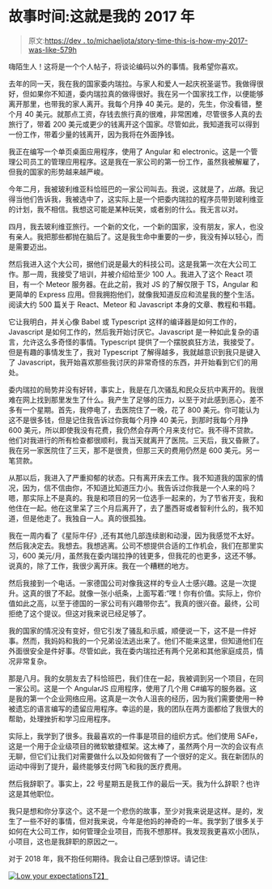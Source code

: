# 故事时间:这就是我的 2017 年

> 原文:[https://dev . to/michaeljota/story-time-this-is-how-my-2017-was-like-579h](https://dev.to/michaeljota/story-time-this-is-how-my-2017-was-like-579h)

嗨陌生人！这将是一个个人帖子，将谈论编码以外的事情。我希望你喜欢。

去年的同一天，我在我的国家委内瑞拉。与家人和爱人一起庆祝圣诞节。我做得很好，但如果你不知道，委内瑞拉真的做得很好。我在另一个国家找工作，以便能够离开那里，也带我的家人离开。我每个月挣 40 美元。是的，先生，你没看错，整个月 40 美元。就那点工资，存钱去旅行真的很难，非常困难，尽管很多人真的去旅行了，带着 200 美元或更少的钱离开这个国家。尽管如此，我知道我可以得到一份工作，带着少量的钱离开，因为我将在外面挣钱。

我正在编写一个单页桌面应用程序，使用了 Angular 和 electronic。这是一个管理公司员工的管理应用程序。这是我在一家公司的第一份工作，虽然我被解雇了，但我的国家的形势越来越严峻。

今年二月，我被玻利维亚科恰班巴的一家公司叫去。我说，这就是了，*出路*。我记得当他们告诉我，我被选中了，这实际上是一个把委内瑞拉的程序员带到玻利维亚的计划，我不相信。我想这可能是某种玩笑，或者别的什么。我无言以对。

四月，我去玻利维亚旅行。一个新的文化，一个新的国家，没有朋友，家人，也没有亲人。我把那些都抛在脑后了。这是我生命中重要的一步，我没有掉以轻心，而是需要迈出。

然后我进入这个大公司，据他们说是最大的科技公司。这是我第一次在大公司工作。那一周，我接受了培训，并被介绍给至少 100 人。我进入了这个 React 项目，有一个 Meteor 服务器。在此之前，我对 JS 的了解仅限于 TS，Angular 和更简单的 Express 应用。但我拥抱他们，就像我知道反应和流星我的整个生活。阅读大约 500 篇关于 React、Meteor 和 Javascript 本身的文章、教程和书籍。

它让我明白，并关心像 Babel 或 Typescript 这样的编译器是如何工作的，Javascript 是如何工作的，然后我开始讨厌它。Javascript 是一种如此复杂的语言，允许这么多奇怪的事情。Typescript 提供了一个摆脱疯狂方法，我接受了。但是有趣的事情发生了，我对 Typescript 了解得越多，我就越意识到我只是键入了 Javascript，我开始喜欢那些我讨厌的非常奇怪的东西，并开始看到它们的用处。

委内瑞拉的局势并没有好转，事实上，我是在几次骚乱和民众反抗中离开的。我很难在网上找到那里发生了什么。我产生了足够的压力，以至于对此感到恶心，差不多有一个星期。首先，我停电了，去医院住了一晚，花了 800 美元。你可能认为这不是很多钱，但是记住我告诉过你我每个月挣 40 美元，到那时我每个月挣 600 美元，所以即使我没有花费，我仍然会存两个月来支付它。我不得不贷款。他们对我进行的所有检查都很顺利，我当天就离开了医院。三天后，我又昏厥了。我在另一家医院住了三天，那不是很贵，但那三天的费用仍然是 600 美元。另一笔贷款。

从那以后，我进入了严重抑郁的状态。只有离开床去工作。我不知道我的国家的情况，因为，信不信由你，不知道比知道压力小。我告诉过你我是一个人来的吗？嗯，那实际上不是真的。我是和项目的另一位选手一起来的，为了节省开支，我和他住在一起。他在这里呆了三个月后离开了，去了墨西哥或者智利什么的，我不知道，但是他走了。我独自一人。真的很孤独。

我在一周内看了《星际牛仔》,还有其他几部连续剧和动漫，因为我感觉不太好。然后我决定去。我想去。我想逃离。公司不想提供合适的工作机会，我们在那里实习，600 美元/月，虽然我在委内瑞拉挣的钱更多，但我花的也更多，这还不够。说真的，除了工作，我很少离开床。我在一个糟糕的地方。

然后我接到一个电话。一家德国公司对像我这样的专业人士感兴趣。这是一次提升。这真的很了不起。就像一张小纸条，上面写着:“嘿！你有价值。实际上，你价值如此之高，以至于德国的一家公司有兴趣带你去”。我真的很兴奋。最终，公司拒绝了这个提议。但这对我来说已经足够了。

我的国家的情况没有变好，但它引发了骚乱和示威，顺便说一下，这不是一件好事。然而，我妈妈和我的一个兄弟设法逃出来了。他们不能来这里，但知道他们在外面很安全是件好事。尽管如此，我在委内瑞拉还有两个兄弟和其他家庭成员，情况非常复杂。

那是八月。我的女朋友去了科恰班巴，我们住在一起，我被调到另一个项目，在同一家公司。这是一个 AngularJS 应用程序，使用了几个用 C#编写的服务器。这是我的第一个企业网络应用。这真是一次令人沮丧的经历，因为我们需要使用一种被遗忘的语言编写的遗留应用程序。幸运的是，我的团队在两方面都给了我很大的帮助，处理挫折和学习应用程序。

实际上，我学到了很多。我最喜欢的一件事是项目的组织方式。他们使用 SAFe，这是一个用于企业级项目的微软敏捷框架。这太棒了，虽然两个月一次的会议有点无聊，但它们让我们对需要做什么以及如何做有了一个很好的定义。我在新团队的运动中得到了提升，最终能够支付网飞和我的医疗费用。

然后我辞职了。事实上，22 号星期五是我工作的最后一天。我为什么辞职？也许这是其他职位。

我只是想和你分享这个。这不是一个悲伤的故事，至少对我来说是这样。是的，发生了一些不好的事情，但对我来说，今年是他妈的神奇的一年。我学到了很多关于如何在大公司工作，如何管理企业项目，而我不想那样。我发现我更喜欢小团队，小项目，这也是我辞职的原因之一。

对于 2018 年，我不抱任何期待。我会让自己感到惊讶。请记住:

[![Low your expectations](../Images/cc951caef943fe45f7f3b71a442abc38.png)T2】](https://res.cloudinary.com/practicaldev/image/fetch/s--MLQeOq7P--/c_limit%2Cf_auto%2Cfl_progressive%2Cq_auto%2Cw_880/https://i.pinimg.com/736x/a0/e9/85/a0e985d75b1f9eab51bd57432dd08ece--phil-dunphy-quotes-funny-senior-quotes.jpg)